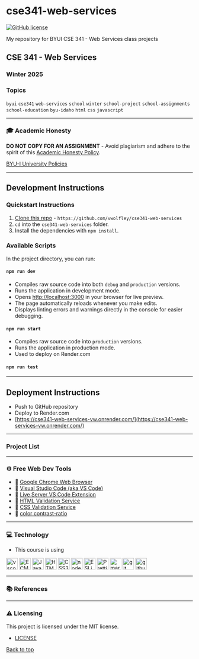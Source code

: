 # cse341-web-services

[![GitHub license](https://img.shields.io/github/license/vwolfley/cse341-web-services?style=flat-square)](https://github.com/vwolfley/cse341-web-services/blob/main/LICENSE)

My repository for BYUI CSE 341 - Web Services class projects

## CSE 341 - Web Services

### Winter 2025

### Topics

`byui` `cse341` `web-services` `school` `winter` `school-project` `school-assignments` `school-education` `byu-idaho` `html` `css` `javascript`

---

### 🎓 Academic Honesty

**DO NOT COPY FOR AN ASSIGNMENT** - Avoid plagiarism and adhere to the spirit of this [Academic Honesty Policy](https://www.freecodecamp.org/news/academic-honesty-policy/).

[BYU-I University Policies](https://content.byui.edu/file/d24f576f-d34b-47be-a466-d00bd4792fb6/35/universitypolicies.html)

---

## Development Instructions

### Quickstart Instructions

1. [Clone this repo](https://github.com/vwolfley/cse341-web-services) - `https://github.com/vwolfley/cse341-web-services`
2. `cd` into the `cse341-web-services` folder.
3. Install the dependencies with `npm install`.

### Available Scripts

In the project directory, you can run:

#### `npm run dev`

- Compiles raw source code into both `debug` and `production` versions.
- Runs the application in development mode.
- Opens [http://localhost:3000](http://localhost:3000) in your browser for live preview.
- The page automatically reloads whenever you make edits.
- Displays linting errors and warnings directly in the console for easier debugging.

#### `npm run start`

- Compiles raw source code into `production` versions.
- Runs the application in production mode.
- Used to deploy on Render.com

#### `npm run test`

---

## Deployment Instructions

- Push to GitHub repository
- Deploy to Render.com
- [https://cse341-web-services-vw.onrender.com/](https://cse341-web-services-vw.onrender.com/)

---

### Project List


---

### ⚙ Free Web Dev Tools

- 🔗 [Google Chrome Web Browser](https://google.com/chrome/)
- 🔗 [Visual Studio Code (aka VS Code)](https://code.visualstudio.com/)
- 🔗 [Live Server VS Code Extension](https://marketplace.visualstudio.com/items?itemName=ritwickdey.LiveServer)
- 🔗 [HTML Validation Service](https://validator.w3.org/)
- 🔗 [CSS Validation Service](https://jigsaw.w3.org/css-validator/)
- 🔗 [color contrast-ratio](https://www.siegemedia.com/contrast-ratio?ref=frontendchecklist)

---

### 💻 Technology

- This course is using

<a href="https://code.visualstudio.com/" title="vscode"><img src="https://github.com/get-icon/geticon/raw/master/icons/visual-studio-code.svg" alt="vscode" width="31px" height="31px"></a>
<a href="https://tc39.es/ecma262/" title="ECMAScript 6"><img src="https://github.com/get-icon/geticon/raw/master/icons/es6.svg" alt="ECMAScript 6" width="31px" height="31px"></a>
<a href="https://developer.mozilla.org/en-US/docs/Web/JavaScript" title="JavaScript"><img src="https://github.com/get-icon/geticon/raw/master/icons/javascript.svg" alt="JavaScript" width="31px" height="31px"></a>
<a href="https://www.w3.org/TR/html5/" title="HTML5"><img src="https://github.com/get-icon/geticon/raw/master/icons/html-5.svg" alt="HTML5" width="31px" height="31px"></a>
<a href="https://www.w3.org/TR/CSS/" title="CSS3"><img src="https://github.com/get-icon/geticon/raw/master/icons/css-3.svg" alt="CSS3" width="31px" height="31px"></a>
<a href="https://nodejs.org/en" title="nodejs"><img src="https://github.com/get-icon/geticon/raw/master/icons/nodejs-icon.svg" alt="nodejs" width="31px" height="31px"></a>
<a href="https://eslint.org/" title="ESLint"><img src="https://github.com/get-icon/geticon/raw/master/icons/eslint.svg" alt="ESLint" width="31px" height="31px"></a>
<a href="https://prettier.io/" title="Prettier"><img src="https://github.com/get-icon/geticon/raw/master/icons/prettier.svg" alt="Prettier" width="31px" height="31px"></a>
<a href="https://www.markdownguide.org/" title="markdown"><img src="https://github.com/get-icon/geticon/raw/master/icons/markdown.svg" alt="markdown" width="31px" height="31px"></a>
<a href="https://git-scm.com/" title="git"><img src="https://github.com/get-icon/geticon/raw/master/icons/git-icon.svg" alt="git" width="31px" height="31px"></a>
<a href="https://github.com/" title="github"><img src="https://github.com/get-icon/geticon/raw/master/icons/github-icon.svg" alt="github" width="31px" height="31px"></a>

---


### 📚 References

---

### :warning: Licensing

This project is licensed under the MIT license.

- [LICENSE](LICENSE)

[Back to top](#cse341-web-services)

